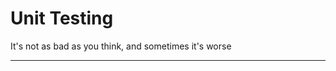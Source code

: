 # Unit Testing

It's not as bad as you think, and sometimes it's worse

---

<!-- ### Difference between unit, integrated, and E2E testing -->

<!-- - Unit tests a single unit of logic -->
<!-- - Integrated tests a collection of units within a system -->
<!-- - E2E tests a user journey (for FE) or request flow (for API) -->
<!-- - In the real world, line is very blurry between these -->

<!-- ### Value of unit tests -->
<!-- - Prevent regressions (esp. when refactoring) -->
<!-- - Living documentation -->
<!-- - Can force more single responsibility, portable code, if you're lazy enough to let it -->

<!-- ### Common pitfalls of unit testing -->
<!-- - Like code, tests that try to do too much are doomed to fail -->
<!-- - Testing the wrong things -->
<!-- - Not embracing the fact that sometimes testing being a pain in the ass means your code is too complicated -->

<!-- ### When to pick which kind of testing -->
<!-- - If you have a good answer for this, lmk. Daily struggle -->

<!-- ### Tech stack for today
- Vite
- Express
- Vitest/ Vitest Coverage -->

<!-- ### Let's look at some code -->
